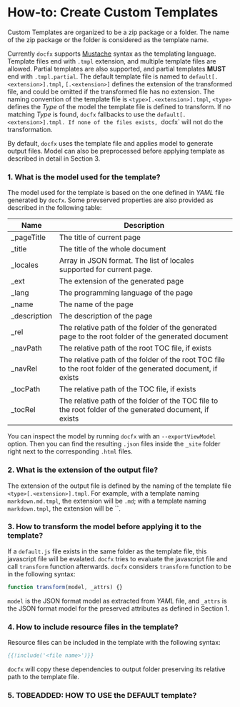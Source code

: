 How-to: Create Custom Templates
===============================
Custom Templates are organized to be a zip package or a folder. The name of the zip package or the folder is considered as the template name. 

Currently `docfx` supports [Mustache](http://mustache.github.io) syntax as the templating language. Template files end with `.tmpl` extension, and multiple template files are allowed. Partial templates are also supported, and partial templates **MUST** end with `.tmpl.partial`. The default template file is named to `default[.<extension>].tmpl`, `[.<extension>]` defines the extension of the transformed file, and could be omitted if the transformed file has no extension. The naming convention of the template file is `<type>[.<extension>].tmpl`, `<type>` defines the *Type* of the model the template file is defined to transform. If no matching *Type* is found, `docfx` fallbacks to use the `default[.<extension>].tmpl. If none of the files exists, `docfx` will not do the transformation.

By default, `docfx` uses the template file and applies model to generate output files. Model can also be preprocessed before applying template as described in detail in Section 3.

### 1. What is the model used for the template?
The model used for the template is based on the one defined in *YAML* file generated by `docfx`. Some prevserved properties are also provided as described in the following table:

Name | Description
-----| ----
_pageTitle | The title of current page
_title | The title of the whole document
_locales | Array in JSON format. The list of locales supported for current page.
_ext | The extension of the generated page
_lang | The programming language of the page
_name | The name of the page
_description | The description of the page
_rel | The relative path of the folder of the generated page to the root folder of the generated document
_navPath | The relative path of the root TOC file, if exists
_navRel | The relative path of the folder of the root TOC file to the root folder of the generated document, if exists
_tocPath | The relative path of the TOC file, if exists
_tocRel | The relative path of the folder of the TOC file to the root folder of the generated document, if exists

You can inspect the model by running `docfx` with an `--exportViewModel` option. Then you can find the resulting `.json` files inside the `_site` folder right next to the corresponding `.html` files.

### 2. What is the extension of the output file?
The extension of the output file is defined by the naming of the template file `<type>[.<extension>].tmpl`. For example, with a template naming `markdown.md.tmpl`, the extension will be `.md`; with a template naming `markdown.tmpl`, the extension will be ``.

### 3. How to transform the model before applying it to the template?
If a `default.js` file exists in the same folder as the template file, this javascript file will be evalated. `docfx` tries to evaluate the javascript file and call `transform` function afterwards. `docfx` considers `transform` function to be in the following syntax:
```javascript
function transform(model, _attrs) {}
```
`model` is the JSON format model as extracted from *YAML* file, and `_attrs` is the JSON format model for the preserved attributes as defined in Section 1.

### 4. How to include resource files in the template?
Resource files can be included in the template with the following syntax:
```mustache
{{!include('<file name>')}}
```
`docfx` will copy these dependencies to output folder preserving its relative path to the template file.

### 5. TOBEADDED: HOW TO USE the DEFAULT template?
